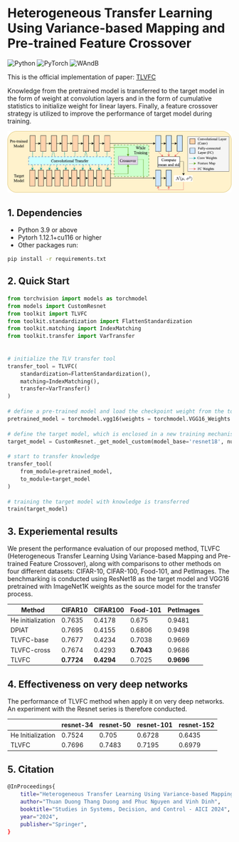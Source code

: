 # Heterogeneous Transfer Learning Using Variance-based Mapping and Pre-trained Feature Crossover

![Python](https://img.shields.io/badge/python-3670A0?style=for-the-badge&logo=python&logoColor=ffdd54)
![PyTorch](https://img.shields.io/badge/PyTorch-%23EE4C2C.svg?style=for-the-badge&logo=PyTorch&logoColor=white)
![WAndB](https://raw.githubusercontent.com/wandb/assets/main/wandb-github-badge-28-gray.svg)

This is the official implementation of paper: [TLVFC](https://link.springer.com/chapter/10.1007/978-3-031-63929-6_21)

Knowledge from the pretrained model is transferred to the target model in the form of weight at convolution layers and in the form of
cumulative statistics to initialize weight for linear layers. Finally, a feature crossover strategy is utilized to improve the performance of target model during training.

![TLV-method](./figures/fig_pipeline.png)

## 1. Dependencies

- Python 3.9 or above
- Pytorh 1.12.1+cu116 or higher
- Other packages run:

```bash
pip install -r requirements.txt
```

## 2. Quick Start

```python
from torchvision import models as torchmodel
from models import CustomResnet
from toolkit import TLVFC
from toolkit.standardization import FlattenStandardization
from toolkit.matching import IndexMatching
from toolkit.transfer import VarTransfer


# initialize the TLV transfer tool
transfer_tool = TLVFC(
    standardization=FlattenStandardization(),
    matching=IndexMatching(),
    transfer=VarTransfer()
)  

# define a pre-trained model and load the checkpoint weight from the torchvision hub
pretrained_model = torchmodel.vgg16(weights = torchmodel.VGG16_Weights.IMAGENET1K_V1)

# define the target model, which is enclosed in a new training mechanism.
target_model = CustomResnet._get_model_custom(model_base='resnet18', num_classes=100)

# start to transfer knowledge
transfer_tool(
    from_module=pretrained_model,
    to_module=target_model
)

# training the target model with knowledge is transferred
train(target_model)
```

## 3. Experiemental results

We present the performance evaluation of our proposed method, TLVFC (Heterogeneous Transfer Learning Using Variance-based Mapping and Pre-trained Feature Crossover), along with comparisons to other methods on four different datasets: CIFAR-10, CIFAR-100, Food-101, and PetImages. The benchmarking is conducted using ResNet18 as the target model and VGG16 pretrained with ImageNet1K weights as the source model for the transfer process.

| Method   | CIFAR10 | CIFAR100 | Food-101 | PetImages |
|----------|---------|----------|----------|-----------|
| He initialization | 0.7635 | 0.4178 | 0.675 | 0.9481 |
| DPIAT     | 0.7695 | 0.4155 | 0.6806 | 0.9498 |
| TLVFC-base  | 0.7677 | 0.4234 | 0.7038 | 0.9669 |
| TLVFC-cross | 0.7674 | 0.4293 | **0.7043** | 0.9686 |
| TLVFC      | **0.7724** | **0.4294** | 0.7025 | **0.9696** |

## 4. Effectiveness on very deep networks

The performance of TLVFC method when apply it on very deep networks. An experiment with the Resnet series is therefore conducted.

|                   | resnet-34 | resnet-50 | resnet-101 | resnet-152 |
|-------------------|-----------|-----------|------------|------------|
| He Initialization | 0.7524    | 0.705     | 0.6728     | 0.6435     |
| TLVFC             | 0.7696    | 0.7483    | 0.7195     | 0.6979     |

## 5. Citation

```bash
@InProceedings{
    title="Heterogeneous Transfer Learning Using Variance-based Mapping and Pre-trained Feature Crossover",
    author="Thuan Duong Thang Duong and Phuc Nguyen and Vinh Dinh",
    booktitle="Studies in Systems, Decision, and Control - AICI 2024",
    year="2024",
    publisher="Springer",
}
```
